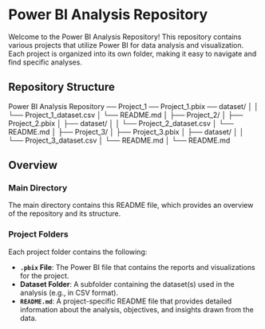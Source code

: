# Power BI Analysis Repository

Welcome to the Power BI Analysis Repository! This repository contains various projects that utilize Power BI for data analysis and visualization. Each project is organized into its own folder, making it easy to navigate and find specific analyses.

## Repository Structure

Power BI Analysis Repository
── Project_1
── Project_1.pbix
── dataset/
│   │   └── Project_1_dataset.csv
│   └── README.md
│
├── Project_2/
│   ├── Project_2.pbix
│   ├── dataset/
│   │   └── Project_2_dataset.csv
│   └── README.md
│
├── Project_3/
│   ├── Project_3.pbix
│   ├── dataset/
│   │   └── Project_3_dataset.csv
│   └── README.md
│
└── README.md


## Overview

### Main Directory

The main directory contains this README file, which provides an overview of the repository and its structure.

### Project Folders

Each project folder contains the following:

- **`.pbix` File**: The Power BI file that contains the reports and visualizations for the project.
- **Dataset Folder**: A subfolder containing the dataset(s) used in the analysis (e.g., in CSV format).
- **`README.md`**: A project-specific README file that provides detailed information about the analysis, objectives, and insights drawn from the data.



